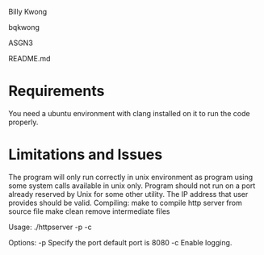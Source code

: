 Billy Kwong

bqkwong

ASGN3

README.md


# Requirements

You need a ubuntu environment with clang installed on it to run the code properly.

# Limitations and Issues

The program will only run correctly in unix environment as program using some system calls available in unix only.
Program should not run on a port already reserved by Unix for some other utility.
The IP address that user provides should be valid.
Compiling:
	make  		to compile http server from source file
	make clean	remove intermediate files 
	
Usage:
	./httpserver -p <port> -c
	
Options:
	-p <port>	Specify the port default port is 8080
	-c			Enable logging. 
